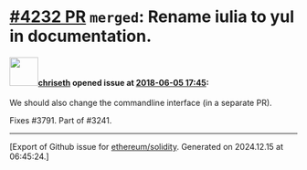 # [\#4232 PR](https://github.com/ethereum/solidity/pull/4232) `merged`: Rename iulia to yul in documentation.

#### <img src="https://avatars.githubusercontent.com/u/9073706?v=4" width="50">[chriseth](https://github.com/chriseth) opened issue at [2018-06-05 17:45](https://github.com/ethereum/solidity/pull/4232):

We should also change the commandline interface (in a separate PR).

Fixes #3791. Part of #3241.




-------------------------------------------------------------------------------



[Export of Github issue for [ethereum/solidity](https://github.com/ethereum/solidity). Generated on 2024.12.15 at 06:45:24.]
